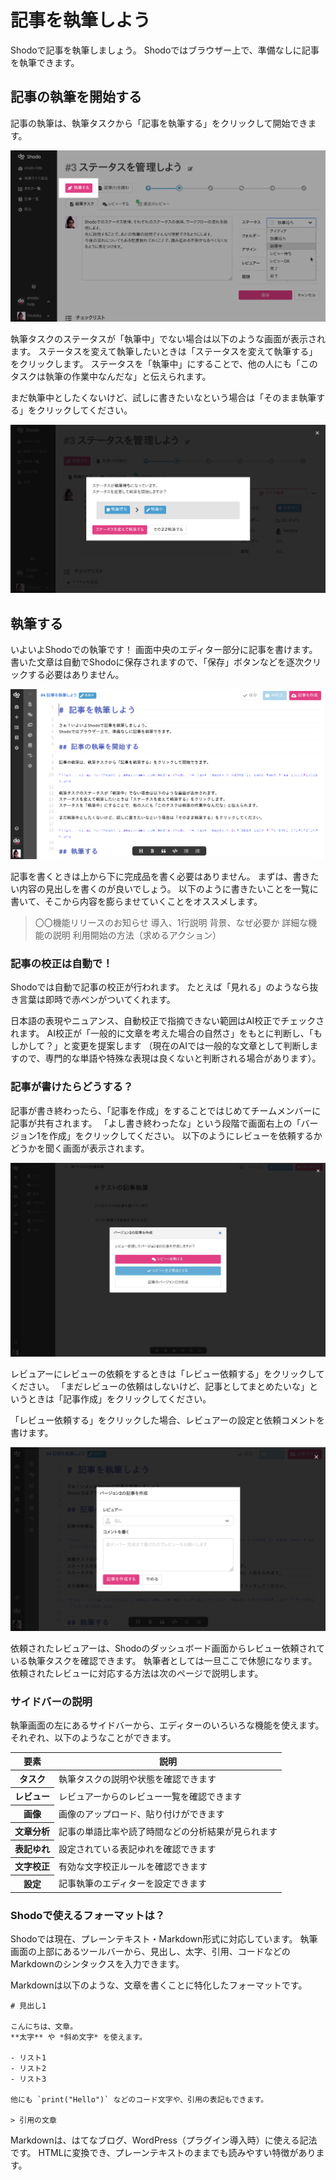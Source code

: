 # 記事を執筆しよう

Shodoで記事を執筆しましょう。
Shodoではブラウザー上で、準備なしに記事を執筆できます。

## 記事の執筆を開始する

記事の執筆は、執筆タスクから「記事を執筆する」をクリックして開始できます。

![執筆を開始する](./_img/write_start.png)

執筆タスクのステータスが「執筆中」でない場合は以下のような画面が表示されます。
ステータスを変えて執筆したいときは「ステータスを変えて執筆する」をクリックします。
ステータスを「執筆中」にすることで、他の人にも「このタスクは執筆の作業中なんだな」と伝えられます。

まだ執筆中としたくないけど、試しに書きたいなという場合は「そのまま執筆する」をクリックしてください。

![執筆ステータスを執筆中に変更する](./_img/status_to_write.png)

## 執筆する

いよいよShodoでの執筆です！
画面中央のエディター部分に記事を書けます。
書いた文章は自動でShodoに保存されますので、「保存」ボタンなどを逐次クリックする必要はありません。

![執筆画面](./_img/write_editing.png)

記事を書くときは上から下に完成品を書く必要はありません。
まずは、書きたい内容の見出しを書くのが良いでしょう。
以下のように書きたいことを一覧に書いて、そこから内容を膨らませていくことをオススメします。

> 〇〇機能リリースのお知らせ
> 導入、1行説明
> 背景、なぜ必要か
> 詳細な機能の説明
> 利用開始の方法（求めるアクション）

### 記事の校正は自動で！

Shodoでは自動で記事の校正が行われます。
たとえば「見れる」のようなら抜き言葉は即時で赤ペンがついてくれます。

日本語の表現やニュアンス、自動校正で指摘できない範囲はAI校正でチェックされます。
AI校正が「一般的に文章を考えた場合の自然さ」をもとに判断し、「もしかして？」と変更を提案します
（現在のAIでは一般的な文章として判断しますので、専門的な単語や特殊な表現は良くないと判断される場合があります）。

### 記事が書けたらどうする？

記事が書き終わったら、「記事を作成」をすることではじめてチームメンバーに記事が共有されます。
「よし書き終わったな」という段階で画面右上の「バージョン1を作成」をクリックしてください。
以下のようにレビューを依頼するかどうかを聞く画面が表示されます。

![執筆ステータスをレビュー中に変更する](./_img/write_to_review.jpeg)

レビュアーにレビューの依頼をするときは「レビュー依頼する」をクリックしてください。
「まだレビューの依頼はしないけど、記事としてまとめたいな」というときは「記事作成」をクリックしてください。

「レビュー依頼する」をクリックした場合、レビュアーの設定と依頼コメントを書けます。

![執筆ステータスをレビュー中に変更する](./_img/write_to_review_2.png)

依頼されたレビュアーは、Shodoのダッシュボード画面からレビュー依頼されている執筆タスクを確認できます。
執筆者としては一旦ここで休憩になります。依頼されたレビューに対応する方法は次のページで説明します。

### サイドバーの説明

執筆画面の左にあるサイドバーから、エディターのいろいろな機能を使えます。
それぞれ、以下のようなことができます。

<table>
    <thead>
      <tr><th>要素</th><th>説明</th></tr>
    </thead>
    <tbody>
        <tr><th>タスク</th><td>執筆タスクの説明や状態を確認できます</td></tr>
        <tr><th>レビュー</th><td>レビュアーからのレビュー一覧を確認できます</td></tr>
        <tr><th>画像</th><td>画像のアップロード、貼り付けができます</td></tr>
        <tr><th>文章分析</th><td>記事の単語比率や読了時間などの分析結果が見られます</td></tr>
        <tr><th>表記ゆれ</th><td>設定されている表記ゆれを確認できます</td></tr>
        <tr><th>文字校正</th><td>有効な文字校正ルールを確認できます</td></tr>
        <tr><th>設定</th><td>記事執筆のエディターを設定できます</td></tr>
    </tbody>
</table>

### Shodoで使えるフォーマットは？

Shodoでは現在、プレーンテキスト・Markdown形式に対応しています。
執筆画面の上部にあるツールバーから、見出し、太字、引用、コードなどのMarkdownのシンタックスを入力できます。

Markdownは以下のような、文章を書くことに特化したフォーマットです。

```
# 見出し1

こんにちは、文章。
**太字** や *斜め文字* を使えます。

- リスト1
- リスト2
- リスト3

他にも `print("Hello")` などのコード文字や、引用の表記もできます。

> 引用の文章
```

Markdownは、はてなブログ、WordPress（プラグイン導入時）に使える記法です。
HTMLに変換でき、プレーンテキストのままでも読みやすい特徴があります。
